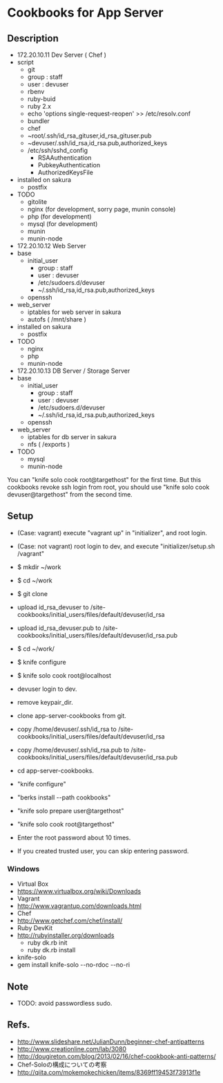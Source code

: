 # Cookbooks for App Server

## Description

* 172.20.10.11 Dev Server ( Chef )
 * script
    * git
    * group : staff
    * user  : devuser
    * rbenv
    * ruby-buid
    * ruby 2.x
    * echo 'options single-request-reopen' >> /etc/resolv.conf
    * bundler
    * chef
    * ~root/.ssh/id_rsa_gituser,id_rsa_gituser.pub
    * ~devuser/.ssh/id_rsa,id_rsa.pub,authorized_keys
    * /etc/ssh/sshd_config
        * RSAAuthentication
        * PubkeyAuthentication
        * AuthorizedKeysFile
 * installed on sakura
    * postfix
 * TODO
    * gitolite
    * nginx (for development, sorry page, munin console)
    * php (for development)
    * mysql (for development)
    * munin
    * munin-node
* 172.20.10.12 Web Server
 * base
    * initial_user
        * group : staff
        * user  : devuser
        * /etc/sudoers.d/devuser
        * ~/.ssh/id_rsa,id_rsa.pub,authorized_keys
    * openssh
 * web_server
    * iptables for web server in sakura
    * autofs ( /mnt/share )
 * installed on sakura
    * postfix
 * TODO
    * nginx
    * php
    * munin-node
* 172.20.10.13 DB Server / Storage Server
 * base
    * initial_user
        * group : staff
        * user  : devuser
        * /etc/sudoers.d/devuser
        * ~/.ssh/id_rsa,id_rsa.pub,authorized_keys
    * openssh
 * web_server
    * iptables for db server in sakura
    * nfs ( /exports )
 * TODO
    * mysql
    * munin-node

You can "knife solo cook root@targethost" for the first time.
But this cookbooks revoke ssh login from root, you should use "knife solo cook devuser@targethost" from the second time.

## Setup

* (Case: vagrant) execute "vagrant up" in "initializer", and root login.
* (Case: not vagrant) root login to dev, and execute "initializer/setup.sh /vagrant"

* $ mkdir ~/work
* $ cd ~/work
* $ git clone <app-server-cookbooks>
* upload id_rsa_devuser to <app-server-cookbooks>/site-cookbooks/initial_users/files/default/devuser/id_rsa
* upload id_rsa_devuser.pub to <app-server-cookbooks>/site-cookbooks/initial_users/files/default/devuser/id_rsa.pub
* $ cd ~/work/<app-server-cookbooks>
* $ knife configure
* $ knife solo cook root@localhost


* devuser login to dev.
* remove keypair_dir.
* clone app-server-cookbooks from git.
* copy /home/devuser/.ssh/id_rsa to <chef>/site-cookbooks/initial_users/files/default/devuser/id_rsa
* copy /home/devuser/.ssh/id_rsa.pub to <chef>/site-cookbooks/initial_users/files/default/devuser/id_rsa.pub
* cd app-server-cookbooks.
* "knife configure"
* "berks install --path cookbooks"
* "knife solo prepare user@targethost"
* "knife solo cook root@targethost"
 * Enter the root password about 10 times.
 * If you created trusted user, you can skip entering password.

### Windows

* Virtual Box
 * https://www.virtualbox.org/wiki/Downloads
* Vagrant
 * http://www.vagrantup.com/downloads.html
* Chef
 * http://www.getchef.com/chef/install/
* Ruby DevKit
 * http://rubyinstaller.org/downloads
    * ruby dk.rb init
    * ruby dk.rb install
* knife-solo
 * gem install knife-solo --no-rdoc --no-ri

## Note

* TODO: avoid passwordless sudo.

## Refs.

* http://www.slideshare.net/JulianDunn/beginner-chef-antipatterns
* http://www.creationline.com/lab/3080
* http://dougireton.com/blog/2013/02/16/chef-cookbook-anti-patterns/
* Chef-Soloの構成についての考察
 * http://qiita.com/mokemokechicken/items/8369ff19453f73913f1e

